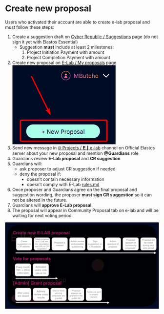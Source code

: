 # Create new proposal

Users who activated their account are able to create e-lab proposal and must follow these steps:

1. Create a suggestion draft on [Cyber Republic / Suggestions](https://www.cyberrepublic.org/suggestion/create) page (do not sign it yet with Elastos Essential)
   * Suggestion **must** include at least 2 milestones:
     1. Project Initiation Payment with amount
     2. Project Completion Payment with amount
2. Create new proposal on [E-Lab / My proposals](https://e-lab.io/proposals/my-proposals) page\
   ![](.gitbook/assets/image.png)
3. Send new message in [🌐 Projects / 𝐄┃e-lab](https://discord.gg/pnwm6equkt) channel on Official Elastos server about your new proposal and mention **@Guardians** role
4. Guardians review **E-Lab proposal** and **CR suggestion**
5. Guardians will:
   * ask proposer to adjust CR suggestion if needed
   * deny the proposal if:&#x20;
     * doesn’t contain necessary information&#x20;
     * doesn’t comply with E-Lab [rules.md](introduction/rules.md "mention")
6. Once proposer and Guardians agree on the final proposal and suggestion wording, the proposer **must sign CR suggestion** so it can not be altered in the future.&#x20;
7. Guardians will **approve E-Lab proposal**&#x20;
8. The proposal will appear in Community Proposal tab on e-lab and will be waiting for next voting period.

![Flow - Create proposal](<.gitbook/assets/Flow - Create proposal.png>)
